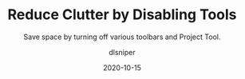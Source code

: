 ---
date: 2020-10-15
title: 'Reduce Clutter by Disabling Tools'
technologies: [go]
topics: ['ui']
author: dlsniper
subtitle: 'Save space by turning off various toolbars and Project Tool.'
seealso:
  - title: 'Configuring Menus and Toolbars'
    href: 'https://www.jetbrains.com/help/go/configuring-menus-and-toolbars.html'
thumbnail: ./thumbnail.png
cardThumbnail: ./card.png
shortVideo:
  poster: ./poster_short.png
  url: https://www.youtube.com/watch?v=Fwgc0rBenvc&list=PLM-t1Z4tbFfnXnghmtk6WVz10_pivOw25&index=3&t=0s
leadin: |
    Use **View | Appearance: Tool Window Bars** to toggle all the IDE
    tool windows visibility.
    
    This helps you maximize your work space in the IDE.
---